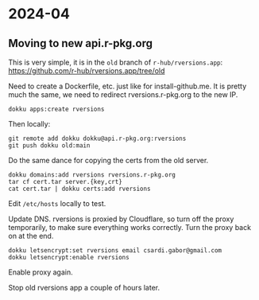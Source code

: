 
# 2024-04

## Moving to new api.r-pkg.org

This is very simple, it is in the `old` branch of
`r-hub/rversions.app`: https://github.com/r-hub/rversions.app/tree/old

Need to create a Dockerfile, etc. just like for install-github.me.
It is pretty much the same, we need to redirect rversions.r-pkg.org to
the new IP.

```
dokku apps:create rversions
```

Then locally:
```
git remote add dokku dokku@api.r-pkg.org:rversions
git push dokku old:main
```

Do the same dance for copying the certs from the old server.

```
dokku domains:add rversions rversions.r-pkg.org
tar cf cert.tar server.{key,crt}
cat cert.tar | dokku certs:add rversions
```

Edit `/etc/hosts` locally to test.

Update DNS. rversions is proxied by Cloudflare, so turn off the
proxy temporarily, to make sure everything works correctly.
Turn the proxy back on at the end.

```
dokku letsencrypt:set rversions email csardi.gabor@gmail.com
dokku letsencrypt:enable rversions
```

Enable proxy again.

Stop old rversions app a couple of hours later.

